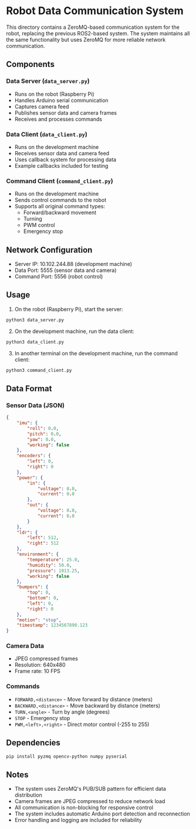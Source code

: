 # Robot Data Communication System

This directory contains a ZeroMQ-based communication system for the robot, replacing the previous ROS2-based system. The system maintains all the same functionality but uses ZeroMQ for more reliable network communication.

## Components

### Data Server (`data_server.py`)
- Runs on the robot (Raspberry Pi)
- Handles Arduino serial communication
- Captures camera feed
- Publishes sensor data and camera frames
- Receives and processes commands

### Data Client (`data_client.py`)
- Runs on the development machine
- Receives sensor data and camera feed
- Uses callback system for processing data
- Example callbacks included for testing

### Command Client (`command_client.py`)
- Runs on the development machine
- Sends control commands to the robot
- Supports all original command types:
  - Forward/backward movement
  - Turning
  - PWM control
  - Emergency stop

## Network Configuration

- Server IP: 10.102.244.88 (development machine)
- Data Port: 5555 (sensor data and camera)
- Command Port: 5556 (robot control)

## Usage

1. On the robot (Raspberry Pi), start the server:
```bash
python3 data_server.py
```

2. On the development machine, run the data client:
```bash
python3 data_client.py
```

3. In another terminal on the development machine, run the command client:
```bash
python3 command_client.py
```

## Data Format

### Sensor Data (JSON)
```json
{
    "imu": {
        "roll": 0.0,
        "pitch": 0.0,
        "yaw": 0.0,
        "working": false
    },
    "encoders": {
        "left": 0,
        "right": 0
    },
    "power": {
        "in": {
            "voltage": 0.0,
            "current": 0.0
        },
        "out": {
            "voltage": 0.0,
            "current": 0.0
        }
    },
    "ldr": {
        "left": 512,
        "right": 512
    },
    "environment": {
        "temperature": 25.0,
        "humidity": 50.0,
        "pressure": 1013.25,
        "working": false
    },
    "bumpers": {
        "top": 0,
        "bottom": 0,
        "left": 0,
        "right": 0
    },
    "motion": "stop",
    "timestamp": 1234567890.123
}
```

### Camera Data
- JPEG compressed frames
- Resolution: 640x480
- Frame rate: 10 FPS

### Commands
- `FORWARD,<distance>` - Move forward by distance (meters)
- `BACKWARD,<distance>` - Move backward by distance (meters)
- `TURN,<angle>` - Turn by angle (degrees)
- `STOP` - Emergency stop
- `PWM,<left>,<right>` - Direct motor control (-255 to 255)

## Dependencies

```bash
pip install pyzmq opencv-python numpy pyserial
```

## Notes

- The system uses ZeroMQ's PUB/SUB pattern for efficient data distribution
- Camera frames are JPEG compressed to reduce network load
- All communication is non-blocking for responsive control
- The system includes automatic Arduino port detection and reconnection
- Error handling and logging are included for reliability 